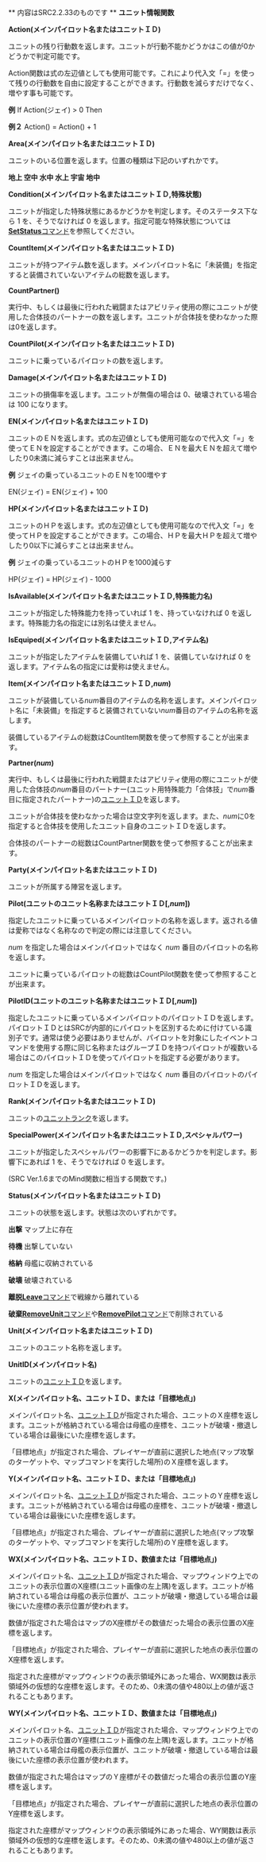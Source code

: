 ** 内容はSRC2.2.33のものです **
**ユニット情報関数**

**Action(メインパイロット名またはユニットＩＤ)**

ユニットの残り行動数を返します。ユニットが行動不能かどうかはこの値が0かどうかで判定可能です。

Action関数は式の左辺値としても使用可能です。これにより代入文「=」を使って残りの行動数を自由に設定することができます。行動数を減らすだけでなく、増やす事も可能です。

**例** If Action(ジェイ) &gt; 0 Then

**例２** Action() = Action() + 1

**Area(メインパイロット名またはユニットＩＤ)**

ユニットのいる位置を返します。位置の種類は下記のいずれかです。

**地上  空中  水中  水上  宇宙  地中**

**Condition(メインパイロット名またはユニットＩＤ,特殊状態)**

ユニットが指定した特殊状態にあるかどうかを判定します。そのステータス下なら 1 を、そうでなければ 0 を返します。指定可能な特殊状態については[**SetStatus**コマンド](SetStatusコマンド.md)を参照してください。

**CountItem(メインパイロット名またはユニットＩＤ)**

ユニットが持つアイテム数を返します。メインパイロット名に「未装備」を指定すると装備されていないアイテムの総数を返します。

**CountPartner()**

実行中、もしくは最後に行われた戦闘またはアビリティ使用の際にユニットが使用した合体技のパートナーの数を返します。ユニットが合体技を使わなかった際は0を返します。

**CountPilot(メインパイロット名またはユニットＩＤ)**

ユニットに乗っているパイロットの数を返します。

**Damage(メインパイロット名またはユニットＩＤ)**

ユニットの損傷率を返します。ユニットが無傷の場合は 0、破壊されている場合は 100 になります。

**EN(メインパイロット名またはユニットＩＤ)**

ユニットのＥＮを返します。式の左辺値としても使用可能なので代入文「=」を使ってＥＮを設定することができます。この場合、ＥＮを最大ＥＮを超えて増やしたり0未満に減らすことは出来ません。

**例** ジェイの乗っているユニットのＥＮを100増やす

EN(ジェイ) = EN(ジェイ) + 100

**HP(メインパイロット名またはユニットＩＤ)**

ユニットのＨＰを返します。式の左辺値としても使用可能なので代入文「=」を使ってＨＰを設定することができます。この場合、ＨＰを最大ＨＰを超えて増やしたり0以下に減らすことは出来ません。

**例** ジェイの乗っているユニットのＨＰを1000減らす

HP(ジェイ) = HP(ジェイ) - 1000

**IsAvailable(メインパイロット名またはユニットＩＤ,特殊能力名)**

ユニットが指定した特殊能力を持っていれば 1 を、持っていなければ 0 を返します。特殊能力名の指定には別名は使えません。

**IsEquiped(メインパイロット名またはユニットＩＤ,アイテム名)**

ユニットが指定したアイテムを装備していれば 1 を、装備していなければ 0 を返します。アイテム名の指定には愛称は使えません。

**Item(メインパイロット名またはユニットＩＤ,*num*)**

ユニットが装備している*num*番目のアイテムの名称を返します。メインパイロット名に「未装備」を指定すると装備されていない*num*番目のアイテムの名称を返します。

装備しているアイテムの総数はCountItem関数を使って参照することが出来ます。

**Partner(*num*)**

実行中、もしくは最後に行われた戦闘またはアビリティ使用の際にユニットが使用した合体技の*num*番目のパートナー(ユニット用特殊能力「合体技」で*num*番目に指定されたパートナー)の[ユニットＩＤ](ユニットＩＤ.md)を返します。

ユニットが合体技を使わなかった場合は空文字列を返します。また、*num*に0を指定すると合体技を使用したユニット自身のユニットＩＤを返します。

合体技のパートナーの総数はCountPartner関数を使って参照することが出来ます。

**Party(メインパイロット名またはユニットＩＤ)**

ユニットが所属する陣営を返します。

**Pilot(ユニットのユニット名称またはユニットＩＤ[,*num*])**

指定したユニットに乗っているメインパイロットの名称を返します。返される値は愛称ではなく名称なので判定の際には注意してください。

*num* を指定した場合はメインパイロットではなく *num* 番目のパイロットの名称を返します。

ユニットに乗っているパイロットの総数はCountPilot関数を使って参照することが出来ます。

**PilotID(ユニットのユニット名称またはユニットＩＤ[,*num*])**

指定したユニットに乗っているメインパイロットのパイロットＩＤを返します。パイロットＩＤとはSRCが内部的にパイロットを区別するために付けている識別子です。通常は使う必要はありませんが、パイロットを対象にしたイベントコマンドを使用する際に同じ名称またはグループＩＤを持つパイロットが複数いる場合はこのパイロットＩＤを使ってパイロットを指定する必要があります。

*num* を指定した場合はメインパイロットではなく *num* 番目のパイロットのパイロットＩＤを返します。

**Rank(メインパイロット名またはユニットＩＤ)**

ユニットの[ユニットランク](ユニットランク.md)を返します。

**SpecialPower(メインパイロット名またはユニットＩＤ,スペシャルパワー)**

ユニットが指定したスペシャルパワーの影響下にあるかどうかを判定します。影響下にあれば 1 を、そうでなければ 0 を返します。

(SRC Ver.1.6までのMind関数に相当する関数です。)

**Status(メインパイロット名またはユニットＩＤ)**

ユニットの状態を返します。状態は次のいずれかです。

**出撃**  マップ上に存在

**待機**  出撃していない

**格納**  母艦に収納されている

**破壊**  破壊されている

**離脱**[**Leave**コマンド](Leaveコマンド.md)で戦線から離れている

**破棄**[**RemoveUnit**コマンド](RemoveUnitコマンド.md)や[**RemovePilot**コマンド](RemovePilotコマンド.md)で削除されている

**Unit(メインパイロット名またはユニットＩＤ)**

ユニットのユニット名称を返します。

**UnitID(メインパイロット名)**

ユニットの[ユニットＩＤ](ユニットＩＤ.md)を返します。

**X(メインパイロット名、ユニットＩＤ、または「目標地点」)**

メインパイロット名、[ユニットＩＤ](ユニットＩＤ.md)が指定された場合、ユニットのＸ座標を返します。ユニットが格納されている場合は母艦の座標を、ユニットが破壊・撤退している場合は最後にいた座標を返します。

「目標地点」が指定された場合、プレイヤーが直前に選択した地点(マップ攻撃のターゲットや、マップコマンドを実行した場所)のＸ座標を返します。

**Y(メインパイロット名、ユニットＩＤ、または「目標地点」)**

メインパイロット名、[ユニットＩＤ](ユニットＩＤ.md)が指定された場合、ユニットのＹ座標を返します。ユニットが格納されている場合は母艦の座標を、ユニットが破壊・撤退している場合は最後にいた座標を返します。

「目標地点」が指定された場合、プレイヤーが直前に選択した地点(マップ攻撃のターゲットや、マップコマンドを実行した場所)のＹ座標を返します。

**WX(メインパイロット名、ユニットＩＤ、数値または「目標地点」)**

メインパイロット名、[ユニットＩＤ](ユニットＩＤ.md)が指定された場合、マップウィンドウ上でのユニットの表示位置のX座標(ユニット画像の左上隅)を返します。ユニットが格納されている場合は母艦の表示位置が、ユニットが破壊・撤退している場合は最後にいた座標の表示位置が使われます。

数値が指定された場合はマップのX座標がその数値だった場合の表示位置のX座標を返します。

「目標地点」が指定された場合、プレイヤーが直前に選択した地点の表示位置のX座標を返します。

指定された座標がマップウィンドウの表示領域外にあった場合、WX関数は表示領域外の仮想的な座標を返します。そのため、0未満の値や480以上の値が返されることもあります。

**WY(メインパイロット名、ユニットＩＤ、数値または「目標地点」)**

メインパイロット名、[ユニットＩＤ](ユニットＩＤ.md)が指定された場合、マップウィンドウ上でのユニットの表示位置のY座標(ユニット画像の左上隅)を返します。ユニットが格納されている場合は母艦の表示位置が、ユニットが破壊・撤退している場合は最後にいた座標の表示位置が使われます。

数値が指定された場合はマップのＹ座標がその数値だった場合の表示位置のY座標を返します。

「目標地点」が指定された場合、プレイヤーが直前に選択した地点の表示位置のY座標を返します。

指定された座標がマップウィンドウの表示領域外にあった場合、WY関数は表示領域外の仮想的な座標を返します。そのため、0未満の値や480以上の値が返されることもあります。
